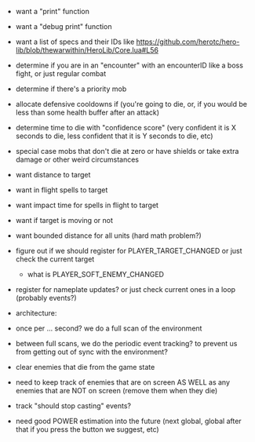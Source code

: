 - want a "print" function
- want a "debug print" function
- want a list of specs and their IDs like https://github.com/herotc/hero-lib/blob/thewarwithin/HeroLib/Core.lua#L56
- determine if you are in an "encounter" with an encounterID like a boss fight, or just regular combat
- determine if there's a priority mob
- allocate defensive cooldowns if (you're going to die, or, if you would be less than some health buffer after an attack)
- determine time to die with "confidence score" (very confident it is X seconds to die, less confident that it is Y seconds to die, etc)
- special case mobs that don't die at zero or have shields or take extra damage or other weird circumstances
- want distance to target
- want in flight spells to target
- want impact time for spells in flight to target
- want if target is moving or not
- want bounded distance for all units (hard math problem?)

- figure out if we should register for PLAYER_TARGET_CHANGED or just check the current target
  - what is PLAYER_SOFT_ENEMY_CHANGED

- register for nameplate updates? or just check current ones in a loop (probably events?)

- architecture:
- once per ... second? we do a full scan of the environment
- between full scans, we do the periodic event tracking? to prevent us from getting out of sync with the environment?
- clear enemies that die from the game state

- need to keep track of enemies that are on screen AS WELL as any enemies that are NOT on screen (remove them when they die)
- track "should stop casting" events?
- need good POWER estimation into the future (next global, global after that if you press the button we suggest, etc)